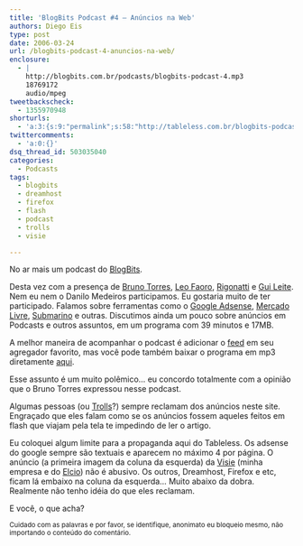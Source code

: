 ```yaml
---
title: 'BlogBits Podcast #4 – Anúncios na Web'
authors: Diego Eis
type: post
date: 2006-03-24
url: /blogbits-podcast-4-anuncios-na-web/
enclosure:
  - |
    http://blogbits.com.br/podcasts/blogbits-podcast-4.mp3
    18769172
    audio/mpeg
tweetbackscheck:
  - 1355970948
shorturls:
  - 'a:3:{s:9:"permalink";s:58:"http://tableless.com.br/blogbits-podcast-4-anuncios-na-web";s:7:"tinyurl";s:26:"http://tinyurl.com/3dhq2pn";s:4:"isgd";s:19:"http://is.gd/Ka5evi";}'
twittercomments:
  - 'a:0:{}'
dsq_thread_id: 503035040
categories:
  - Podcasts
tags:
  - blogbits
  - dreamhost
  - firefox
  - flash
  - podcast
  - trolls
  - visie

---
```

No ar mais um podcast do [BlogBits][1].

Desta vez com a presença de [Bruno Torres][2], [Leo Faoro][3], [Rigonatti][4] e [Gui Leite][5]. Nem eu nem o Danilo Medeiros participamos. Eu gostaria muito de ter participado. Falamos sobre ferramentas como o [Google Adsense][6], [Mercado Livre][7], [Submarino][8] e outras. Discutimos ainda um pouco sobre anúncios em Podcasts e outros assuntos, em um programa com 39 minutos e 17MB.

A melhor maneira de acompanhar o podcast é adicionar o [feed][9] em seu agregador favorito, mas você pode também baixar o programa em mp3 diretamente [aqui][10].

Esse assunto é um muito polêmico&#8230; eu concordo totalmente com a opinião que o Bruno Torres expressou nesse podcast.
  
Algumas pessoas (ou [Trolls][11]?) sempre reclamam dos anúncios neste site. Engraçado que eles falam como se os anúncios fossem aqueles feitos em flash que viajam pela tela te impedindo de ler o artigo.

Eu coloquei algum limite para a propaganda aqui do Tableless. Os adsense do google sempre são textuais e aparecem no máximo 4 por página. O anúncio (a primeira imagem da coluna da esquerda) da [Visie][12] (minha empresa e do [Elcio][13]) não é abusivo. Os outros, Dreamhost, Firefox e etc, ficam lá embaixo na coluna da esquerda&#8230; Muito abaixo da dobra. Realmente não tenho idéia do que eles reclamam.

E você, o que acha?
  
<small>Cuidado com as palavras e por favor, se identifique, anonimato eu bloqueio mesmo, não importando o conteúdo do comentário.</small>

 [1]: http://blogbits.com.br/
 [2]: http://brunotorres.net/
 [3]: http://meiobit.com/
 [4]: http://mobilelife.com.br/
 [5]: http://guileite.com/
 [6]: http://google.com/adsense
 [7]: http://mercadolivre.com/
 [8]: http://submarino.com/
 [9]: http://blogbits.com.br/feed/
 [10]: http://blogbits.com.br/podcasts/blogbits-podcast-4.mp3
 [11]: http://tableless.com.br/nao-alimente-os-trolls
 [12]: http://visie.com.br/
 [13]: http://elcio.com.br/